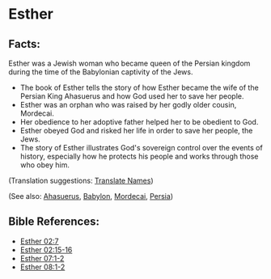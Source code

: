 # Esther #

## Facts: ##

Esther was a Jewish woman who became queen of the Persian kingdom during the time of the Babylonian captivity of the Jews.

* The book of Esther tells the story of how Esther became the wife of the Persian King Ahasuerus and how God used her to save her people.
* Esther was an orphan who was raised by her godly older cousin, Mordecai.
* Her obedience to her adoptive father helped her to be obedient to God.
* Esther obeyed God and risked her life in order to save her people, the Jews.
* The story of Esther illustrates God's sovereign control over the events of history, especially how he protects his people and works through those who obey him.

(Translation suggestions: [Translate Names](en/ta-vol1/translate/man/translate-names))

(See also: [Ahasuerus](../other/ahasuerus.md), [Babylon](../other/babylon.md), [Mordecai](../other/mordecai.md), [Persia](../other/persia.md))

## Bible References: ##

* [Esther 02:7](en/tn/est/help/02/07)
* [Esther 02:15-16](en/tn/est/help/02/15)
* [Esther 07:1-2](en/tn/est/help/07/01)
* [Esther 08:1-2](en/tn/est/help/08/01)